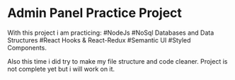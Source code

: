 # Admin Panel Practice Project
 
 With this project i am practicing: 
  #NodeJs
  #NoSql Databases and Data Structures
  #React Hooks & React-Redux 
  #Semantic UI 
  #Styled Components.
  
  Also this time i did try to make my file structure and code cleaner. Project is not complete yet but i will work on it.
  
